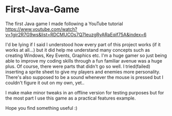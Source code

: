 # First-Java-Game
The first Java game I made following a YouTube tutorial 
https://www.youtube.com/watch?v=1gir2R7G9ws&list=RDCMUCOs7Q7IeuzgRyARaEqif75A&index=6

I'd be lying if I said I understood how every part of this project works (if it works at all...) but it did help me understand many concepts such as creating Windows, Key Events, Graphics etc. I'm a huge gamer so just being able to improve my coding skills through a fun familiar avenue was a huge plus. Of course, there were parts that didn't go so well. I tried(failed) inserting a sprite sheet to give my players and enemies more personality. There's also supposed to be a sound whenever the mouse is pressed but I couldn't figure it out on my own, yet..

I make make minor tweaks in an offline version for testing purposes but for the most part I use this game as a practical features example.

Hope you find something useful :)
